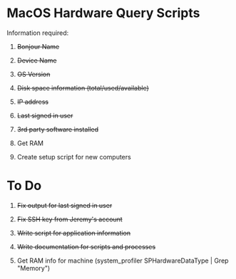 # MacOS Hardware Query Scripts

Information required:

1. ~~Bonjour Name~~

2. ~~Device Name~~

3. ~~OS Version~~

4. ~~Disk space information (total/used/available)~~

5. ~~IP address~~

6. ~~Last signed in user~~

7. ~~3rd party software installed~~

8. Get RAM

9. Create setup script for new computers

# To Do

1. ~~Fix output for last signed in user~~

2. ~~Fix SSH key from Jeremy's account~~

3. ~~Write script for application information~~

4. ~~Write documentation for scripts and processes~~

5. Get RAM info for machine (system_profiler SPHardwareDataType | Grep "Memory")
